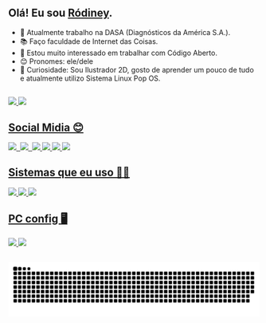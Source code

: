 ## Olá! Eu sou [Ródiney](https://github.com/rodineyw).

- 👔 Atualmente trabalho na DASA (Diagnósticos da América S.A.).
- 📚️ Faço faculdade de Internet das Coisas.
- 🥰 Estou muito interessado em trabalhar com Código Aberto. 
- 😊 Pronomes: ele/dele
- 🧐 Curiosidade: Sou Ilustrador 2D, gosto de aprender um pouco de tudo e atualmente utilizo Sistema Linux Pop OS.

##

<div>
  <a href="https://github.com/rodineyw">
  <img height="50%" src="https://github-readme-stats.vercel.app/api?username=rodineyw&show_icons=true&theme=dracula"ude_all_commits=true&count_private=true"/>
  <img height="42%" src="https://github-readme-stats.vercel.app/api/top-langs/?username=rodineyw&langs_count=8https://github.com/rodineyw/github-readme-stats&theme=dracula&lang_count=10" />

##


<p align="center">
                 <h2>Social Midia 😊</h2>
                 
<div>
  <a href="https://www.behance.net/roodart_">
  <img height="40em" src="https://img.shields.io/badge/-Behance-blue?style=for-the-badge&logo=behance&logoColor=white" />
  <a href="https://www.instagram.com/roodart_/?hl=pt-br">
  <img sheight="40em" rc="https://img.shields.io/badge/Instagram-E4405F?style=for-the-badge&logo=instagram&logoColor=white" />
  <a href="https://www.linkedin.com/in/r%C3%B3diney-wanderson-06945b90/">
  <img height="40em" src="https://img.shields.io/badge/LinkedIn-0077B5?style=for-the-badge&logo=linkedin&logoColor=white" />
  <a href="https://br.pinterest.com/roodart_/">
  <img sheight="40em" rc="https://img.shields.io/badge/Pinterest-%23E60023.svg?&style=for-the-badge&logo=Pinterest&logoColor=white" />
  <a href="https://www.reddit.com/user/iaeroooy">
  <img height="40em" src="https://img.shields.io/badge/Reddit-FF4500?style=for-the-badge&logo=reddit&logoColor=white" />
  <a href="https://twitter.com/eirood_">
  <img height="40em" src="https://img.shields.io/badge/Twitter-1DA1F2?style=for-the-badge&logo=twitter&logoColor=white" />
  <a href="https://www.twitch.tv/roodart_">
  <img height="40em" src="https://img.shields.io/badge/Twitch-9146FF?style=for-the-badge&logo=twitch&logoColor=white" />
  <a href="https://www.youtube.com/channel/UCsPetLlWeL-GDhx-TU7wvvg">
  <img height="40em" src="https://img.shields.io/badge/YouTube-FF0000?style=for-the-badge&logo=youtube&logoColor=white" />
</div>
</p>

##

<p align="center">
                 <h2>Sistemas que eu uso 👨‍💻</h2>
                 
<div>
  <a href="https://www.apple.com/br/ios/ios-16/">
  <img height="40em" src="https://img.shields.io/badge/iOS-000000?style=for-the-badge&logo=ios&logoColor=white"/>
   <a href="https://system76.com/desktops">
  <img height="40em" src="https://img.shields.io/badge/Pop!_OS-48B9C7?style=for-the-badge&logo=Pop!_OS&logoColor=white"/>
   <a href="https://www.microsoft.com/pt-br/windows/get-windows-10">
  <img height="40em" src="https://img.shields.io/badge/Windows-0078D6?style=for-the-badge&logo=windows&logoColor=white"/>  
</div>
</p>

##

<p align="center">
                 <h2>PC config 🖥️</h2>
                 
<div>
  <a href="https://www.amd.com/pt/support/graphics/amd-radeon-r9-series/amd-radeon-r9-300-series/amd-radeon-r9-380x">
  <img height="40em" src="https://img.shields.io/badge/AMD_R9_380x-ED1C24?style=for-the-badge&logo=amd&logoColor=white" />
  <a href="https://www.intel.com.br/content/www/br/pt/products/sku/77486/intel-core-i34150-processor-3m-cache-3-50-ghz/specifications.html">
  <img height="40em" src="https://img.shields.io/badge/Intel-Core_i3_4th-0071C5?style=for-the-badge&logo=intel&logoColor=white" />
</div>
</p>

##

![Snake animation](https://github.com/rodineyw/rodineyw/blob/output/github-contribution-grid-snake.svg)
   
